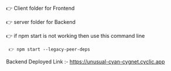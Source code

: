 
👉 Client folder for Frontend

👉 server folder for Backend


👉 if npm start is not working then use this command line 

     👉 npm start --legacy-peer-deps

Backend Deployed Link :- https://unusual-cyan-cygnet.cyclic.app
